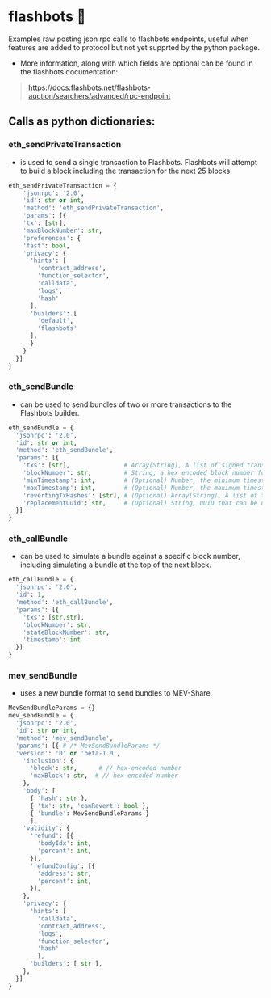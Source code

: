 # flashbots 🤖
Examples raw posting json rpc calls to flashbots endpoints, useful when features are added to protocol but not yet supprted by the python package.

- More information, along with which fields are optional can be found in the flashbots documentation: 
> https://docs.flashbots.net/flashbots-auction/searchers/advanced/rpc-endpoint

## Calls as python dictionaries:

### eth_sendPrivateTransaction 
- is used to send a single transaction to Flashbots. Flashbots will attempt to build a block including the transaction for the next 25 blocks.
```python
eth_sendPrivateTransaction = {
    'jsonrpc': '2.0',   
    'id': str or int,   
    'method': 'eth_sendPrivateTransaction',
    'params': [{
    'tx': [str],
    'maxBlockNumber': str,     
    'preferences': {       
    'fast': bool,       
    'privacy': {            
      'hints': [             
        'contract_address',             
        'function_selector',             
        'calldata',             
        'logs',             
        'hash'         
      ],         
      'builders': [      
        'default',           
        'flashbots'         
      ],       
      }     
    }
  }]
}
```

### eth_sendBundle
- can be used to send bundles of two or more transactions to the Flashbots builder.

```python
eth_sendBundle = {
  'jsonrpc': '2.0',
  'id': str or int,
  'method': 'eth_sendBundle',
  'params': [{
    'txs': [str],               # Array[String], A list of signed transactions to execute in an atomic bundle       
    'blockNumber': str,         # String, a hex encoded block number for which this bundle is valid on       
    'minTimestamp': int,        # (Optional) Number, the minimum timestamp for which this bundle is valid, in seconds since the unix epoch       
    'maxTimestamp': int,        # (Optional) Number, the maximum timestamp for which this bundle is valid, in seconds since the unix epoch       
    'revertingTxHashes': [str], # (Optional) Array[String], A list of tx hashes that are allowed to revert       
    'replacementUuid': str,     # (Optional) String, UUID that can be used to cancel/replace this bundle 
  }]
}
```

### eth_callBundle 
- can be used to simulate a bundle against a specific block number, including simulating a bundle at the top of the next block.
```python
eth_callBundle = {   
  'jsonrpc': '2.0',   
  'id': 1,
  'method': 'eth_callBundle',   
  'params': [{       
    'txs': [str,str],       
    'blockNumber': str,
    'stateBlockNumber': str, 
    'timestamp': int  
  }] 
}
```

### mev_sendBundle
-  uses a new bundle format to send bundles to MEV-Share.
```python
MevSendBundleParams = {}
mev_sendBundle = {
  'jsonrpc': '2.0',
  'id': str or int,
  'method': 'mev_sendBundle',
  'params': [{ # /* MevSendBundleParams */
  'version': '0' or 'beta-1.0',
    'inclusion': {
      'block': str,      # // hex-encoded number
      'maxBlock': str,  # // hex-encoded number
    },
    'body': [
      { 'hash': str },
      { 'tx': str, 'canRevert': bool },
      { 'bundle': MevSendBundleParams }
      ],
    'validity': {
      'refund': [{
        'bodyIdx': int,
        'percent': int,
      }],
      'refundConfig': [{
        'address': str,
        'percent': int,
      }],
    },
    'privacy': {
      'hints': [
        'calldata',
        'contract_address',
        'logs',
        'function_selector',
        'hash'
        ],
      'builders': [ str ],
    },
  }]
}   
```
